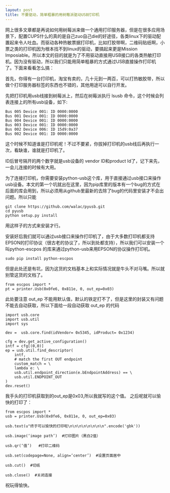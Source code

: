 ```yaml
---
layout: post
title: 不要驱动，简单粗暴的用树莓派驱动USB打印机
---
```


网上很多文章都是再说如何用树莓派来做一个通用打印服务器，但是在很多应用场景下，配置CUPS什么的真的是自己zuo自己die的好途径，各类linux下的驱动配置起来令人吐血。而驱动各种热敏票据打印机，比如打胶带啊，二维码贴纸啊，小票之类的打印机因为根本找不到linux的驱动，要搞起来更是Mission Imposiable。所以本文的目的就是为了不用驱动直接用USB接口的各类热敏打印机。因为没有驱动，所以我们只能用简单粗暴的方式通过USB直接操作打印机了。下面来看看怎么搞：

首先，你得有一台打印机，淘宝有卖的，几十元到一两百，可以打热敏胶带，所以做个打印服务器标签的东西也不错的，其他用途可以自行开发。

先把打印机用usb线接到树莓派上，然后在树莓派执行 lsusb 命令，这个时候会列表连接上的所有usb设备，如下:

    
    Bus 005 Device 001: ID 0000:0000 
    Bus 001 Device 001: ID 0000:0000 
    Bus 004 Device 001: ID 0000:0000 
    Bus 003 Device 001: ID 0000:0000 
    Bus 002 Device 006: ID 15d9:0a37 
    Bus 002 Device 001: ID 0000:0000

这个时候不知道谁是打印机呢！不过不要紧，你拔掉打印机的usb线后再执行一次，看缺谁，谁就是打印机了。

ID后冒号隔开的两个数字就是usb设备的 vendor ID和product Id了，记下来先，一会儿连接的时候有大用。

为了连接打印机，你需要安装python-usb这个库，用于直接通过usb接口来操作usb设备。本文的第一个坑就出在这里，因为pip库里的版本有一个bug的方式在后面的库会用到，所以必须用从github里最新的去除了bug的代码里安装才不会出问题。所以只能

    git clone https://github.com/walac/pyusb.git
    cd pyusb
    python setup.py install

用这样子的方式来安装才行。

安装好后我们就可以通过usb接口来操作打印机了，由于大多数打印机都支持EPSON的打印协议（很古老的协议了，所以到处都支持），所以我们可以安装一个叫python-escpos 的库来通过python-usb来用EPSON的协议操作打印机。

    sudo pip install python-escpos
    
但是此处还是有坑，因为这货的文档基本上和实际情况就是牛头不对马嘴。所以就别管这货的文档了。

    from escpos import *
    pt = printer.Usb(0x0fe6, 0x811e, 0, out_ep=0x03)

此处要注意  out_ep 不能用默认值，默认的铁定打不了，但是这里的封装又有问题不能去自动获取，所以下面给一段自动获取 out_ep 的代码

    import usb.core
    import usb.util
    import sys
 
    dev =  usb.core.find(idVendor= 0x5345, idProduct= 0x1234)
 
    cfg = dev.get_active_configuration()
    intf = cfg[(0,0)]
    ep = usb.util.find_descriptor(
        intf,
        # match the first OUT endpoint
        custom_match = \
        lambda e: \
        usb.util.endpoint_direction(e.bEndpointAddress) == \
        usb.util.ENDPOINT_OUT
    )
    dev.reset()
    
我手头的打印机获取到的out_ep是0x03,所以我就写的这个值。
之后呢就可以愉快的打印了：

    from escpos import *
    usb = printer.Usb(0x0fe6, 0x811e, 0, out_ep=0x03)

    usb.text(u"终于可以愉快的打印啦\n\n\n\n\n\n\n\n".encode('gbk'))

    usb.image(‘image path’)  #打印图片（黑白2值）

    usb.qr(‘值’)   #打印二维码

    usb.set(codepage=None, align=‘center’)  #设置页面居中
    
    usb.cut()  #切纸
    
    usb.close()  #关闭连接
    
    
祝玩得愉快。